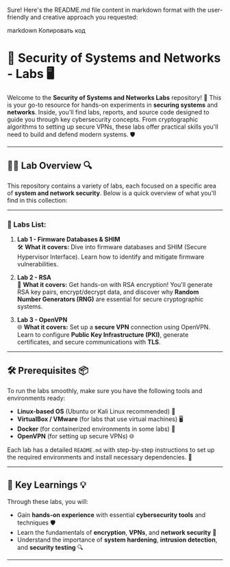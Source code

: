 
Sure! Here's the README.md file content in markdown format with the user-friendly and creative approach you requested:

markdown
Копировать код
# 🔐 Security of Systems and Networks - Labs 🖥️

Welcome to the **Security of Systems and Networks Labs** repository! 🎉 This is your go-to resource for hands-on experiments in **securing systems** and **networks**. Inside, you'll find labs, reports, and source code designed to guide you through key cybersecurity concepts. From cryptographic algorithms to setting up secure VPNs, these labs offer practical skills you'll need to build and defend modern systems. 🛡️

---

## 🧑‍💻 Lab Overview 🔍

This repository contains a variety of labs, each focused on a specific area of **system and network security**. Below is a quick overview of what you'll find in this collection:

---

### 🧪 Labs List:

1. **Lab 1 - Firmware Databases & SHIM**  
   🛠️ **What it covers:** Dive into firmware databases and SHIM (Secure Hypervisor Interface). Learn how to identify and mitigate firmware vulnerabilities.

2. **Lab 2 - RSA**  
   🔐 **What it covers:** Get hands-on with RSA encryption! You'll generate RSA key pairs, encrypt/decrypt data, and discover why **Random Number Generators (RNG)** are essential for secure cryptographic systems.

3. **Lab 3 - OpenVPN**  
   🌐 **What it covers:** Set up a **secure VPN** connection using OpenVPN. Learn to configure **Public Key Infrastructure (PKI)**, generate certificates, and secure communications with **TLS**.

---

## 🛠️ Prerequisites 📦

To run the labs smoothly, make sure you have the following tools and environments ready:

- **Linux-based OS** (Ubuntu or Kali Linux recommended) 🐧
- **VirtualBox / VMware** (for labs that use virtual machines) 🖥️
- **Docker** (for containerized environments in some labs) 🐳
- **OpenVPN** (for setting up secure VPNs) 🌐

Each lab has a detailed `README.md` with step-by-step instructions to set up the required environments and install necessary dependencies. 🔧

---

## 🚀 Key Learnings 💡

Through these labs, you will:

- Gain **hands-on experience** with essential **cybersecurity tools** and techniques 🛡️
- Learn the fundamentals of **encryption**, **VPNs**, and **network security** 🔐
- Understand the importance of **system hardening**, **intrusion detection**, and **security testing** 🔍

---
